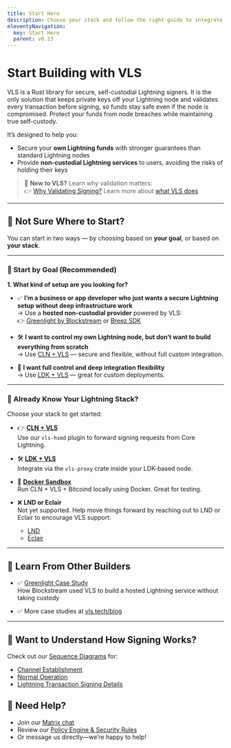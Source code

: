 ```yaml
---
title: Start Here
description: Choose your stack and follow the right guide to integrate VLS
eleventyNavigation:
  key: Start Here
  parent: v0.13
---
```


# Start Building with VLS

VLS is a Rust library for secure, self-custodial Lightning signers. It is the only solution that keeps private keys off your Lightning node and validates every transaction before signing, so funds stay safe even if the node is compromised. Protect your funds from node breaches while maintaining true self-custody. 

It’s designed to help you:

- Secure your **own Lightning funds** with stronger guarantees than standard Lightning nodes
- Provide **non-custodial Lightning services** to users, avoiding the risks of holding their keys

> 🧠 **New to VLS?** Learn why validation matters:  
> 👉 [Why Validating Signing?](./why-validating-signer.md)
> Learn more about [what VLS does](../Overview/intro.md)

---

## 🧭 Not Sure Where to Start?

You can start in two ways — by choosing based on **your goal**, or based on **your stack**.

---

### 👣 Start by Goal (Recommended)

**1. What kind of setup are you looking for?**

- ✅ **I’m a business or app developer who just wants a secure Lightning setup without deep infrastructure work**  
  → Use a **hosted non-custodial provider** powered by VLS:  
  👉 [Greenlight by Blockstream](https://blockstream.com/lightning/greenlight/) or [Breez SDK](https://breez.technology/)

- 🛠️ **I want to control my own Lightning node, but don’t want to build everything from scratch**  
  → Use [CLN + VLS](./cln-vls.md) — secure and flexible, without full custom integration.

- 🧪 **I want full control and deep integration flexibility**  
  → Use [LDK + VLS](./ldk-vls.md) — great for custom deployments.

---

### 🧠 Already Know Your Lightning Stack?

Choose your stack to get started:

- 👉 **[CLN + VLS](./cln-vls.md)**  
  Use our `vls-hsmd` plugin to forward signing requests from Core Lightning.

- 🛠️ **[LDK + VLS](./ldk-vls.md)**  
  Integrate via the `vls-proxy` crate inside your LDK-based node.

- 🐳 **[Docker Sandbox](./docker.md)**  
  Run CLN + VLS + Bitcoind locally using Docker. Great for testing.

- ❌ **LND or Eclair**  
  Not yet supported. Help move things forward by reaching out to LND or Eclair to encourage VLS support:  
  - [LND](https://lightning.engineering/)  
  - [Eclair](https://acinq.co/)

---

## 🧠 Learn From Other Builders

- ✅ [Greenlight Case Study](https://vls.tech/posts/greenlight-case-study/)  
  How Blockstream used VLS to build a hosted Lightning service without taking custody

- ✅ More case studies at [vls.tech/blog](https://vls.tech/blog/#case-studies)

---

## 👀 Want to Understand How Signing Works?

Check out our [Sequence Diagrams](../seq-diagrams/) for:

- [Channel Establishment](../seq-diagrams/channel-establishment.md)
- [Normal Operation](../seq-diagrams/normal-operation.md)
- [Lightning Transaction Signing Details](../seq-diagrams/transaction-diagrams.md)


## 🤝 Need Help?

- Join our [Matrix chat](https://matrix.to/#/#vls-general:matrix.org)
- Review our [Policy Engine & Security Rules](../Security/policy-controls.md)
- Or message us directly—we’re happy to help!
